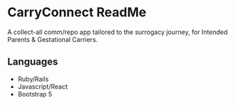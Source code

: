 # CarryConnect ReadMe

A collect-all comm/repo app tailored to the surrogacy journey, for Intended Parents & Gestational Carriers.

## Languages

- Ruby/Rails
- Javascript/React
- Bootstrap 5


